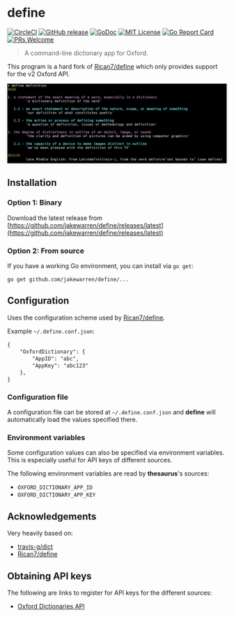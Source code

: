 # define
[![CircleCI](https://circleci.com/gh/jakewarren/define.svg?style=shield)](https://circleci.com/gh/jakewarren/define)
[![GitHub release](http://img.shields.io/github/release/jakewarren/define.svg?style=flat-square)](https://github.com/jakewarren/define/releases])
[![GoDoc](https://img.shields.io/badge/godoc-reference-blue.svg)](https://godoc.org/github.com/jakewarren/define)
[![MIT License](http://img.shields.io/badge/license-MIT-blue.svg?style=flat-square)](https://github.com/jakewarren/define/blob/master/LICENSE)
[![Go Report Card](https://goreportcard.com/badge/github.com/jakewarren/define)](https://goreportcard.com/report/github.com/jakewarren/define)
[![PRs Welcome](https://img.shields.io/badge/PRs-welcome-brightgreen.svg?style=shields)](http://makeapullrequest.com)

> A command-line dictionary app for Oxford.

This program is a hard fork of [Rican7/define](https://github.com/Rican7/define) which only provides support for the v2 Oxford API.

![](screenshot.jpg)

## Installation
### Option 1: Binary

Download the latest release from [https://github.com/jakewarren/define/releases/latest](https://github.com/jakewarren/define/releases/latest)

### Option 2: From source
If you have a working Go environment, you can install via `go get`:
```shell
go get github.com/jakewarren/define/...
```

## Configuration

Uses the configuration scheme used by [Rican7/define](https://github.com/Rican7/define).

Example `~/.define.conf.json`:
```
{
    "OxfordDictionary": {
        "AppID": "abc",
        "AppKey": "abc123"
    },
}
```

### Configuration file

A configuration file can be stored at `~/.define.conf.json` and **define** will automatically load the values specified there.

### Environment variables

Some configuration values can also be specified via environment variables. This is especially useful for API keys of different sources.

The following environment variables are read by **thesaurus**'s sources:

- `OXFORD_DICTIONARY_APP_ID`
- `OXFORD_DICTIONARY_APP_KEY`

## Acknowledgements

Very heavily based on:
* [travis-g/dict](https://github.com/travis-g/dict)
* [Rican7/define](https://github.com/Rican7/define)


## Obtaining API keys

The following are links to register for API keys for the different sources:

- [Oxford Dictionaries API](https://developer.oxforddictionaries.com/?tag=#plans)
